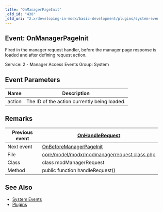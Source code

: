 ```yaml
---
title: "OnManagerPageInit"
_old_id: "438"
_old_uri: "2.x/developing-in-modx/basic-development/plugins/system-events/onmanagerpageinit"
---
```


## Event: OnManagerPageInit

Fired in the manager request handler, before the manager page response is loaded and after defining request action.

Service: 2 - Manager Access Events 
Group: System

## Event Parameters

| Name | Description |
|------|-------------|
| action | The ID of the action currently being loaded. |

## Remarks

| Previous event | [OnHandleRequest](developing-in-modx/basic-development/plugins/system-events/onhandlerequest "OnHandleRequest") |
|----------------|---------------------------------------------------------------------------------------------------------------------------------|
| Next event | [OnBeforeManagerPageInit](developing-in-modx/basic-development/plugins/system-events/onbeforemanagerpageinit "OnBeforeManagerPageInit") |
| File | [core/model/modx/modmanagerrequest.class.php](https://github.com/modxcms/revolution/blob/master/core/model/modx/modmanagerrequest.class.php) |
| Class | class modManagerRequest |
| Method | public function handleRequest() |

## See Also

- [System Events](developing-in-modx/basic-development/plugins/system-events "System Events")
- [Plugins](developing-in-modx/basic-development/plugins "Plugins")